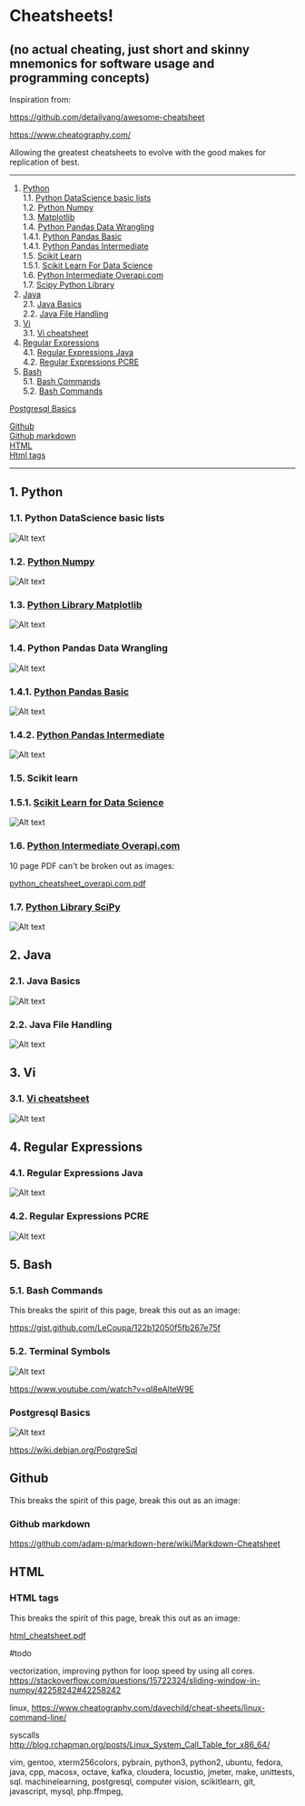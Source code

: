 # Cheatsheets!  

## (no actual cheating, just short and skinny mnemonics for software usage and programming concepts)


Inspiration from: 

https://github.com/detailyang/awesome-cheatsheet

https://www.cheatography.com/

Allowing the greatest cheatsheets to evolve with the good makes for replication of best.


- - -
1. [Python](#python)  
1.1. [Python DataScience basic lists](#python_data_science_basic_lists)  
1.2. [Python Numpy](#python_numpy)  
1.3.  [Matplotlib](#matplotlib)  
1.4. [Python Pandas Data Wrangling](#python_pandas)  
1.4.1. [Python Pandas Basic](#python_pandas_basic)  
1.4.1. [Python Pandas Intermediate](#python_pandas_intermediate)  
1.5. [Scikit Learn](#scikitlearn)  
1.5.1. [Scikit Learn For Data Science](#scikitlearn_for_data_science)  
1.6. [Python Intermediate Overapi.com](#python_intermediate_overapi)  
1.7.  [Scipy Python Library](#scipy_library)  
2. [Java](#java)  
2.1. [Java Basics](#java_basics)  
2.2. [Java File Handling](#java_file_handling)  
3. [Vi](#vi)  
3.1. [Vi cheatsheet](#vi_cheatsheet)
4. [Regular Expressions](#regular_expressions)  
4.1. [Regular Expressions Java](#regular_expressions_java)  
4.2. [Regular Expressions PCRE](#regular_expressions_pcre)  
5. [Bash](#bash)  
5.1. [Bash Commands](#bash_commands)  
5.2. [Bash Commands](#terminal_symbols)  

[Postgresql Basics](#postgresql_basics)  

[Github](#github)  
[Github markdown](#github_markdown)  
[HTML](#html)  
[Html tags](#html_tags)  


- - -

<a name="python"></a>
## 1\.  Python

<a name="python_data_science_basic_lists"></a>
### 1.1\. Python DataScience basic lists
![Alt text](./python_data_science_cheatsheet.png?raw=true "")

<a name="python_numpy"></a>
### 1.2. [Python Numpy](#python_numpy)  
![Alt text](./numpy_cheasheet01.png?raw=true "")


<a name="matplotlib"></a>
### 1.3. [Python Library Matplotlib](#matplotlib)  
![Alt text](./matplotlib.png?raw=true "")

<a name="python_pandas"></a>
### 1.4\. Python Pandas Data Wrangling
![Alt text](./python_pandas_cheatsheet.png?raw=true "")

<a name="python_pandas_basic"></a>
### 1.4.1. [Python Pandas Basic](#python_pandas_basic)  
![Alt text](./python_pandas_basic.png?raw=true "")

<a name="python_pandas_intermediate"></a>
### 1.4.2. [Python Pandas Intermediate](#python_pandas_intermediate)  
![Alt text](./python_pandas_intermediate.png?raw=true "")


<a name="scikitlearn"></a>
### 1.5\. Scikit learn

<a name="scikitlearn_for_data_science"></a>
### 1.5.1. [Scikit Learn for Data Science](#scikitlearn_for_data_science)  
![Alt text](./scikit-learn_cheatsheet01.png?raw=true "")


<a name="python_intermediate_overapi"></a>
### 1.6. [Python Intermediate Overapi.com](#python_intermediate_overapi)  

10 page PDF can't be broken out as images:

<a href="./python_cheatsheet_overapi.com.pdf">python_cheatsheet_overapi.com.pdf</a>

<a name="scipy_library"></a>
### 1.7. [Python Library SciPy](#scipy_library)  
![Alt text](./scipy_cheatsheet01.png?raw=true "")


<a name="java"></a>
## 2\. Java

<a name="java_basics"></a>
### 2.1\. Java Basics
![Alt text](./java_cheatsheet01.png?raw=true "")
<a name="java_file_handling"></a>

### 2.2\. Java File Handling
![Alt text](./java_file_handling_cheatsheet.png?raw=true "")



<a name="vi"></a>
## 3\. Vi

### 3.1. [Vi cheatsheet](#vi_cheatsheet)  
![Alt text](./vim_cheatsheet.png?raw=true "")




<a name="regular_expressions"></a>
## 4\. Regular Expressions

<a name="regular_expressions_java"></a>
### 4.1\. Regular Expressions Java
![Alt text](./regular_expressions_java.png?raw=true "")

<a name="regular_expressions_pcre"></a>
### 4.2\. Regular Expressions PCRE
![Alt text](./regular_expressions_cheatsheet.png?raw=true "")




<a name="bash"></a>
## 5\. Bash

<a name="bash_commands"></a>
### 5.1\. Bash Commands

This breaks the spirit of this page, break this out as an image:

<a href="https://gist.github.com/LeCoupa/122b12050f5fb267e75f">https://gist.github.com/LeCoupa/122b12050f5fb267e75f</a>


<a name="terminal_symbols"></a>
### 5.2\. Terminal Symbols

![Alt text](./terminal_symbols_shorthand_cheatsheet.png?raw=true "")

https://www.youtube.com/watch?v=qI8eAlteW9E



<a name="postgresql_basics"></a>
### Postgresql Basics
![Alt text](./postgresql_basics.png?raw=true "")

https://wiki.debian.org/PostgreSql



<a name="github"></a>
## Github

This breaks the spirit of this page, break this out as an image:

<a name="github_markdown"></a>
### Github markdown 

<a href="https://github.com/adam-p/markdown-here/wiki/Markdown-Cheatsheet">https://github.com/adam-p/markdown-here/wiki/Markdown-Cheatsheet</a><br>



<a name="html"></a>
## HTML

<a name="html_tags"></a>
### HTML tags

This breaks the spirit of this page, break this out as an image:

<a href="./html_cheatsheet.pdf">html_cheatsheet.pdf</a>



#todo

vectorization, improving python for loop speed by using all cores. https://stackoverflow.com/questions/15722324/sliding-window-in-numpy/42258242#42258242

linux, https://www.cheatography.com/davechild/cheat-sheets/linux-command-line/

syscalls http://blog.rchapman.org/posts/Linux_System_Call_Table_for_x86_64/

vim, gentoo, xterm256colors, pybrain, python3, python2, ubuntu, fedora, java, cpp, macosx, octave, kafka, cloudera, locustio, jmeter, make, unittests, sql. machinelearning, postgresql, computer vision, scikitlearn, git, javascript, mysql, php.ffmpeg, 


